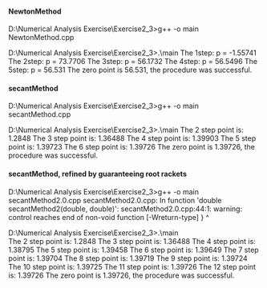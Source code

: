 ####  NewtonMethod
D:\Numerical Analysis Exercise\Exercise2_3>g++ -o main NewtonMethod.cpp

D:\Numerical Analysis Exercise\Exercise2_3>.\main
The 1step: p = -1.55741
The 2step: p = 73.7706 
The 3step: p = 56.1732 
The 4step: p = 56.5496
The 5step: p = 56.531
The zero point is 56.531, the procedure was successful.


####  secantMethod
D:\Numerical Analysis Exercise\Exercise2_3>g++ -o main secantMethod.cpp    

D:\Numerical Analysis Exercise\Exercise2_3>.\main 
The 2 step point is: 1.2848
The 3 step point is: 1.36488
The 4 step point is: 1.39903
The 5 step point is: 1.39723
The 6 step point is: 1.39726
The zero point is 1.39726, the procedure was successful.


####  secantMethod, refined by guaranteeing root rackets
D:\Numerical Analysis Exercise\Exercise2_3>g++ -o main secantMethod2.0.cpp 
secantMethod2.0.cpp: In function 'double secantMethod2(double, double)':
secantMethod2.0.cpp:44:1: warning: control reaches end of non-void function [-Wreturn-type]
 }
 ^

D:\Numerical Analysis Exercise\Exercise2_3>.\main                          
The 2 step point is: 1.2848
The 3 step point is: 1.36488
The 4 step point is: 1.38795
The 5 step point is: 1.39458
The 6 step point is: 1.39649
The 7 step point is: 1.39704
The 8 step point is: 1.39719
The 9 step point is: 1.39724
The 10 step point is: 1.39725
The 11 step point is: 1.39726
The 12 step point is: 1.39726
The zero point is 1.39726, the procedure was successful.
